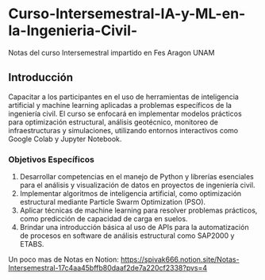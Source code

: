 # Curso-Intersemestral-IA-y-ML-en-la-Ingenieria-Civil-
Notas del curso Intersemestral impartido en Fes Aragon UNAM

## Introducción

Capacitar a los participantes en el uso de herramientas de inteligencia artificial y machine learning aplicadas a problemas específicos de la ingeniería civil. El curso se enfocará en implementar modelos prácticos para optimización estructural, análisis geotécnico, monitoreo de infraestructuras y simulaciones, utilizando entornos interactivos como Google Colab y Jupyter Notebook.

### **Objetivos Específicos**

1. Desarrollar competencias en el manejo de Python y librerías esenciales para el análisis y visualización de datos en proyectos de ingeniería civil.
2. Implementar algoritmos de inteligencia artificial, como optimización estructural mediante Particle Swarm Optimization (PSO).
3. Aplicar técnicas de machine learning para resolver problemas prácticos, como predicción de capacidad de carga en suelos.
5. Brindar una introducción básica al uso de APIs para la automatización de procesos en software de análisis estructural como SAP2000 y ETABS.

Un poco mas de Notas en Notion: https://spivak666.notion.site/Notas-Intersemestral-17c4aa45bffb80daaf2de7a220cf2338?pvs=4
